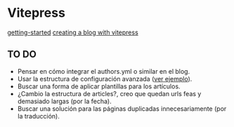 # Vitepress

[getting-started](https://vitepress.vuejs.org/guide/getting-started)
[creating a blog with vitepress](https://blog.logrocket.com/build-blog-vitepress-vue-js/)

## TO DO

* Pensar en cómo integrar el authors.yml o similar en el blog.
* Usar la estructura de configuración avanzada ([ver ejemplo](https://github.com/Zhengqbbb/cz-git/tree/dd976879fb7787f74d7719f35690369a1b8d13a8/docs/.vitepress)).
* Buscar una forma de aplicar plantillas para los artículos.
* ¿Cambio la estructura de articles?, creo que quedan urls feas y demasiado largas (por la fecha).
* Buscar una solución para las páginas duplicadas innecesariamente (por la traducción).

